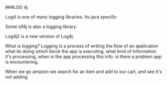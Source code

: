 ###LOG 4j

Log4 is one of many logging libraries. Its java specific 

Some slf4j is also a logging library. 

Log4j2 is a new version of Log4j.

What is logging?
Logging is a process of writing the flow of an application what its doing 
which block the app is executing, 
what kind of information it's processing, 
when is the app processing this info. 
is there a problem app is encountering.

When we go amazon we search for an item and add to our cart, and see it's not adding. 


